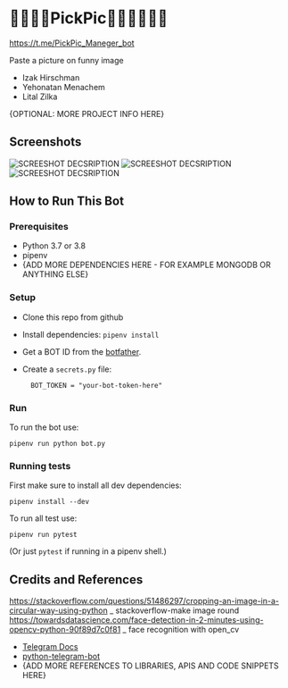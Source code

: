 # 👮‍♂️👩‍🎓PickPic👷‍♂️🕵️‍♂️👨‍🎓
<https://t.me/PickPic_Maneger_bot>

Paste a picture on funny image

* Izak Hirschman
* Yehonatan Menachem
* Lital Zilka

{OPTIONAL: MORE PROJECT INFO HERE}

## Screenshots

![SCREESHOT DECSRIPTION](screenshots/photo5872929081186693538.jpg)
![SCREESHOT DECSRIPTION](screenshots/photo5872929081186693539.jpg)
![SCREESHOT DECSRIPTION](screenshots/photo5872929081186693540.jpg)



## How to Run This Bot
### Prerequisites
* Python 3.7 or 3.8
* pipenv
* {ADD MORE DEPENDENCIES HERE - FOR EXAMPLE MONGODB OR ANYTHING ELSE}

### Setup
* Clone this repo from github
* Install dependencies: `pipenv install`
* Get a BOT ID from the [botfather](https://telegram.me/BotFather).
* Create a `secrets.py` file:

        BOT_TOKEN = "your-bot-token-here"

### Run
To run the bot use:

    pipenv run python bot.py

### Running tests
First make sure to install all dev dependencies:

    pipenv install --dev

To run all test  use:

    pipenv run pytest

(Or just `pytest` if running in a pipenv shell.)

## Credits and References
https://stackoverflow.com/questions/51486297/cropping-an-image-in-a-circular-way-using-python _ stackoverflow-make image round
https://towardsdatascience.com/face-detection-in-2-minutes-using-opencv-python-90f89d7c0f81 _ face recognition with open_cv
* [Telegram Docs](https://core.telegram.org/bots)
* [python-telegram-bot](https://github.com/python-telegram-bot/python-telegram-bot)
* {ADD MORE REFERENCES TO LIBRARIES, APIS AND CODE SNIPPETS HERE}
